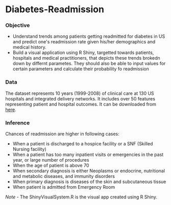 # Diabetes-Readmission

### Objective
- Understand trends among patients getting readmitted for diabetes in US and predict one's readmission rate given his/her demographics and medical history. 
- Build a visual application using R Shiny, targetted towards patients, hospitals and medical practitioners, that depicts these trends brokedn down by differnt parametes. They should also be able to input values for certain parameters and calculate their probability fo readmission

### Data
The dataset represents 10 years (1999-2008) of clinical care at 130 US hospitals and integrated delivery networks. It includes over 50 features representing patient and hospital outcomes. It can be downloaded from [here](https://archive.ics.uci.edu/ml/datasets/Diabetes+130-US+hospitals+for+years+1999-2008).

### Inference
Chances of readmission are higher in following cases:
- When a patient is discharged to a hospice facility or a SNF (Skilled Nursing facility)
- When a patient has too many inpatient visits or emergencies in the past year, or large number of procedures
- When the age of patient is above 70
- When secondary diagnosis is either Neoplasms or endocrine, nutritional and metabolic diseases, and immunity disorders
- When primary diagnosis is diseases of the skin and subcutaneous tissue
- When patient is admitted from Emergency Room

*Note* - The ShinyVisualSystem.R is the visual app created using R Shiny.
